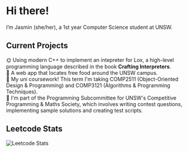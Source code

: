 # Hi there! 
I’m Jasmin (she/her), a 1st year Computer Science student at UNSW.

## Current Projects
🌞 Using modern C++ to implement an intepreter for Lox, a high-level programming language described in the book **Crafting Interpreters**. <br>
🍓 A web app that locates free food around the UNSW campus. <br>
🌇 My uni coursework! This term I'm taking COMP2511 (Object-Oriented Design & Programming) and COMP3121 (Algorithms & Programming Techniques). <br>
🎁 I'm part of the Programming Subcommittee for UNSW's Competitive Programming & Maths Society, which involves writing contest questions, implementing sample solutions and creating test scripts. <br>

## Leetcode Stats
![Leetcode Stats](https://leetcard.jacoblin.cool/jasmin102)
